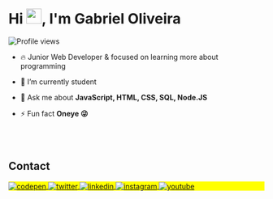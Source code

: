 <h1 align="left">Hi <img src="https://raw.githubusercontent.com/kaueMarques/kaueMarques/master/hi.gif" height="30px">, I'm Gabriel Oliveira</h1>
<p align="left"> <img src="https://komarev.com/ghpvc/?username=maykbrito&color=yellow" alt="Profile views" /> </p>

- 🔥 Junior Web Developer & focused on learning more about programming 

- 🔭 I’m currently student

- 💬 Ask me about **JavaScript, HTML, CSS, SQL, Node.JS**

- ⚡ Fun fact **Oneye 😜**


<!--

<br><br>





## 🛠 &nbsp;Tech Stack

![JavaScript](https://img.shields.io/badge/-JavaScript-05122A?style=flat&logo=javascript)&nbsp;
![Node.js](https://img.shields.io/badge/-Node.js-05122A?style=flat&logo=node.js)&nbsp;
![HTML](https://img.shields.io/badge/-HTML-05122A?style=flat&logo=HTML5)&nbsp;
![CSS](https://img.shields.io/badge/-CSS-05122A?style=flat&logo=CSS3&logoColor=1572B6)&nbsp;
![React](https://img.shields.io/badge/-React-05122A?style=flat&logo=react)&nbsp;
![Git](https://img.shields.io/badge/-Git-05122A?style=flat&logo=git)&nbsp;
![GitHub](https://img.shields.io/badge/-GitHub-05122A?style=flat&logo=github)&nbsp;
![Markdown](https://img.shields.io/badge/-Markdown-05122A?style=flat&logo=markdown)&nbsp;
![Visual Studio Code](https://img.shields.io/badge/-Visual%20Studio%20Code-05122A?style=flat&logo=visual-studio-code&logoColor=007ACC)&nbsp;
![PostgreSQL](https://img.shields.io/badge/-PostgreSQL-05122A?style=flat&logo=postgresql)&nbsp;
![SQLite](https://img.shields.io/badge/-SQLite-05122A?style=flat&logo=sqlite)&nbsp;

<br><br>

## ⚙️ &nbsp;GitHub Analytics

<p align="left">
<img width="530em" src="https://github-readme-stats.vercel.app/api?username=GabrielGnomo&show_icons=true&theme=vision-friendly-dark" alt="GabrielGnomo's stats"/>
<img width="530em" src="https://github-readme-stats.vercel.app/api/top-langs/?username=GabrielGnomo&layout=compact&theme=vision-friendly-dark" alt="GabrielGnomo's most languages"/>
</p>
-->

<br><br>

## Contact

<p align="left" style="background:yellow">
<a href="https://codepen.io/gabrielgnomo" target="_blank">
  <img align="center" src="https://img.shields.io/badge/-GabrielGnomo-05122A?style=flat&logo=codepen" alt="codepen"/>
</a>
<a href="https://twitter.com/gnomeira" target="_blank">
  <img align="center" src="https://img.shields.io/badge/-GabrielGnomo-05122A?style=flat&logo=twitter" alt="twitter"/>  
</a>
<a href="https://www.linkedin.com/in/gabriel-oliveira-927bb1145" target="_blank">
  <img align="center" src="https://img.shields.io/badge/-GabrielGnomo-05122A?style=flat&logo=linkedin" alt="linkedin"/>
</a>
<a href="https://www.instagram.com/gabrielosilvaa" target="_blank">
 <img align="center" src="https://img.shields.io/badge/-GabrielGnomo-05122A?style=flat&logo=instagram" alt="instagram"/>
</a>
<a href="https://www.youtube.com/channel/UCYhBDg-_VsoB3iN7m0Wmx9Q" target="_blank">
 <img align="center" src="https://img.shields.io/badge/-GabrielGnomo-05122A?style=flat&logo=youtube" alt="youtube"/>
</a>
</p>

<!--

<!--
**GabrielGnomo/GabrielGnomo** is a ✨ _special_ ✨ repository because its `README.md` (this file) appears on your GitHub profile.

Here are some ideas to get you started:

- 🔭 I’m currently working on ...
- 🌱 I’m currently learning ...
- 👯 I’m looking to collaborate on ...
- 🤔 I’m looking for help with ...
- 💬 Ask me about ...
- 📫 How to reach me: ...
- 😄 Pronouns: ...
- ⚡ Fun fact: ...
-->

